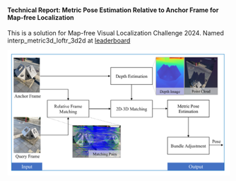 #### Technical Report: Metric Pose Estimation Relative to Anchor Frame for Map-free Localization

This is a solution for Map-free Visual Localization Challenge 2024. Named interp_metric3d_loftr_3d2d at [leaderboard](https://research.nianticlabs.com/mapfree-reloc-benchmark/leaderboard?t=single&f=2024) 

![](framework.png)